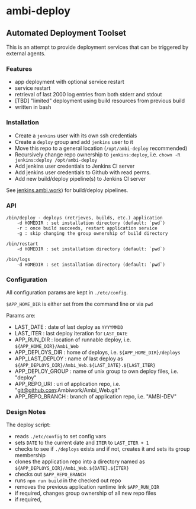# ambi-deploy

## Automated Deployment Toolset

This is an attempt to provide deployment services that can be
triggered by external agents.

### Features

- app deployment with optional service restart
- service restart
- retrieval of last 2000 log entries from both stderr and stdout
- [TBD] "limited" deployment using build resources from previous build
- written in bash

### Installation

- Create a `jenkins` user with its own ssh credentials
- Create a `deploy` group and add `jenkins` user to it
- Move this repo to a general location (`/opt/ambi-deploy` recommended)
- Recursively change repo ownership to `jenkins:deploy`, i.e. `chown -R jenkins:deploy /opt/ambi-deploy`
- Add jenkins user credentials to Jenkins CI server
- Add jenkins user credentials to Github with read perms.
- Add new build/deploy pipeline(s) to Jenkins CI server

See [jenkins.ambi.work](http://jenkins.ambi.work)) for build/deploy pipelines.

### API
```
/bin/deploy - deploys (retrieves, builds, etc.) application
    -d HOMEDIR : set installation directory (default: `pwd`)
    -r : once build succeeds, restart application service
    -g : skip changing the group ownership of build directory

/bin/restart
    -d HOMEDIR : set installation directory (default: `pwd`)

/bin/logs
    -d HOMEDIR : set installation directory (default: `pwd`)
```

### Configuration

All configuration params are kept in `./etc/config`.

`$APP_HOME_DIR` is either set from the command line or via `pwd`

Params are:

- LAST_DATE : date of last deploy as `YYYYMMDD`
- LAST_ITER : last deploy iteration for `LAST_DATE`
- APP_RUN_DIR : location of runnable deploy, i.e. `${APP_HOME_DIR}/Ambi_Web`
- APP_DEPLOYS_DIR : home of deploys, i.e. `${APP_HOME_DIR}/deploys`
- APP_LAST_DEPLOY :  name of last deploy as `${APP_DEPLOYS_DIR}/Ambi_Web.${LAST_DATE}.${LAST_ITER}`
- APP_DEPLOY_GROUP : name of unix group to own deploy files, i.e. "deploy"
- APP_REPO_URI : uri of application repo, i.e. "git@github.com:Ambiwork/Ambi_Web.git"
- APP_REPO_BRANCH : branch of application repo, i.e. "AMBI-DEV"

### Design Notes

The deploy script:

- reads `./etc/config` to set config vars
- sets `DATE` to the current date and `ITER` to `LAST_ITER + 1`
- checks to see if `./deploys` exists and if not, creates it and sets its group membership
- clones the application repo into a directory named as `${APP_DEPLOYS_DIR}/Ambi_Web.${DATE}.${ITER}`
- checks out `$APP_REPO_BRANCH`
- runs `npm run build` in the checked out repo
- removes the previous application runtime link `$APP_RUN_DIR`
- if required, changes group ownership of all new repo files
- if required,
